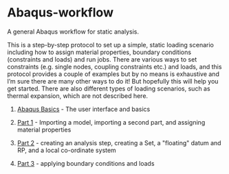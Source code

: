 # Abaqus-workflow
A general Abaqus workflow for static analysis.

This is a step-by-step protocol to set up a simple, static loading scenario including how to assign material properties, boundary conditions (constraints and loads) and run jobs. There are various ways to set constraints (e.g. single nodes, coupling constraints etc.) and loads, and this protocol provides a couple of examples but by no means is exhaustive and I’m sure there are many other ways to do it! But hopefully this will help you get started. There are also different types of loading scenarios, such as thermal expansion, which are not described here. 

1. [Abaqus Basics](https://github.com/acsharp-biomech/Abaqus-workflow/blob/main/Abaqus-basics.md) - The user interface and basics

2. [Part 1](https://github.com/acsharp-biomech/Abaqus-workflow/blob/main/Part-1.md) - Importing a model, importing a second part, and assigning material properties

3. [Part 2](https://github.com/acsharp-biomech/Abaqus-workflow/blob/main/Part-2.md) - creating an analysis step, creating a Set, a "floating" datum and RP, and a local co-ordinate system

4. [Part 3](https://github.com/acsharp-biomech/Abaqus-workflow/blob/main/Part-3.md) - applying boundary conditions and loads

